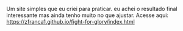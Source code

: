 Um site simples que eu criei para praticar.
eu achei o resultado final interessante mas ainda tenho muito no que ajustar.
Acesse aqui: https://zfranca1.github.io/fight-for-glory/index.html
